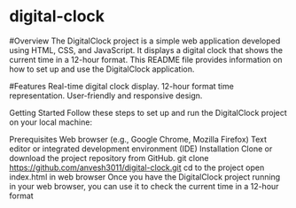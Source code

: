 # digital-clock
#Overview
The DigitalClock project is a simple web application developed using HTML, CSS, and JavaScript. It displays a digital clock that shows the current time in a 12-hour format. This README file provides information on how to set up and use the DigitalClock application.

#Features
Real-time digital clock display.
12-hour format time representation.
User-friendly and responsive design.

Getting Started
Follow these steps to set up and run the DigitalClock project on your local machine:

Prerequisites
Web browser (e.g., Google Chrome, Mozilla Firefox)
Text editor or integrated development environment (IDE)
Installation
Clone or download the project repository from GitHub.
git clone https://github.com/anvesh3011/digital-clock.git
cd to the project
open index.html in web browser
Once you have the DigitalClock project running in your web browser, you can use it to check the current time in a 12-hour format

